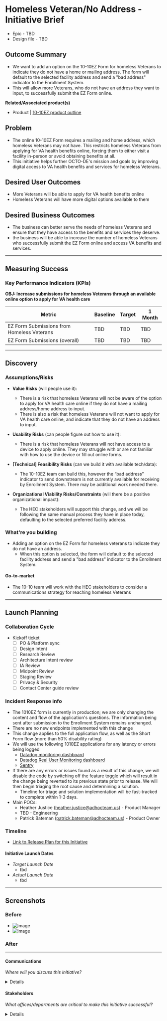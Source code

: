 # Homeless Veteran/No Address - Initiative Brief
- Epic - TBD
- Design file - TBD

## Outcome Summary
- We want to add an option on the 10-10EZ Form for homeless Veterans to indicate they do not have a home or mailing address. The form will default to the selected facility address and send a "bad address" indicator to the Enrollment System. 
- This will allow more Veterans, who do not have an address they want to input, to successfully submit the EZ Form online.

**Related/Associated product(s)**
- Product | [10-10EZ product outline](https://github.com/department-of-veterans-affairs/va.gov-team/blob/master/products/health-care/application/va-application/10-10EZ%20Health%20Care%20Application%20Product%20Outline.md)

## Problem
- The online 10-10EZ Form requires a mailing and home address, which homeless Veterans may not have. This restricts homeless Veterans from applying for VA health benefits online, forcing them to either visit a facility in-person or avoid obtaining benefits at all. 
- This initiative helps further OCTO-DE's mission and goals by improving digital access to VA health benefits and services for homeless Veterans. 
## Desired User Outcomes
- More Veterans will be able to apply for VA health benefits online
- Homeless Veterans will have more digital options available to them

## Desired Business Outcomes

- The business can better serve the needs of homeless Veterans and ensure that they have access to the benefits and services they deserve.
- the business will be able to increase the number of homeless Veterans who successfully submit the EZ Form online and access VA benefits and services.


---
## Measuring Success

### Key Performance Indicators (KPIs)
**OBJ: Increase submissions for homeless Veterans through an available online option to apply for VA health care**


| Metric| Baseline | Target | 1 Month|
|-------| ------- | ------- | -------|
|EZ Form Submissions from Homeless Veterans | TBD | TBD | TBD|
|EZ Form Submissions (overall) | TBD | TBD | TBD|


---

## Discovery
### Assumptions/Risks

- **Value Risks** (will people use it): 
  - There is a risk that homeless Veterans will not be aware of the option to apply for VA health care online if they do not have a mailing address/home address to input.
  - There is also a risk that homeless Veterans will not want to apply for VA health care online, and indicate that they do not have an address to input. 
- **Usability Risks** (can people figure out how to use it):
  - There is a risk that homeless Veterans will not have access to a device to apply online.  They may struggle with or are not familiar with how to use the device or fill out online forms.
- **[Technical] Feasibility Risks** (can we build it with available tech/data):
  - The 10-10EZ team can build this, however the “bad address” indicator to send downstream is not currently available for receiving by Enrollment System. There may be additional work needed there.
  
- **Organizational Viability Risks/Constraints** (will there be a positive organizational impact):
  - The HEC stakeholders will support this change, and we will be following the same manual process they have in place today, defaulting to the selected preferred facility address.

### What're you building
- Adding an option on the EZ Form for homeless veterans to indicate they do not have an address.
     - When this option is selected, the form will default to the selected facility address and send a "bad address" indicator to the Enrollment System.

#### Go-to-market 
- The 10-10 team will work with the HEC stakeholders to consider a communications strategy for reaching homeless Veterans
--- 

## Launch Planning
### Collaboration Cycle

- Kickoff ticket
   - [ ] PO & Platform sync
   - [ ] Design Intent
   - [ ]  Research Review
   - [ ]  Architecture Intent review
   - [ ]  IA Review
   - [ ]  Midpoint Review
   - [ ]  Staging Review
   - [ ]  Privacy & Security
   - [ ]  Contact Center guide review

### Incident Response info
- The 1010EZ form is currently in production; we are only changing the content and flow of the application's questions.  The information being sent after submission to the Enrollment System remains unchanged.
- There are no new endpoints implemented with this change
- This change applies to the full application flow, as well as the Short Form flow (more than 50% disability rating) 
- We will use the following 1010EZ applications for any latency or errors being logged
     - [Datadog monitoring dashboard](https://app.datadoghq.com/dashboard/8it-wik-f5q/vsa-1010-team)
     - [Datadog Real User Monitoring dashboard](https://vagov.ddog-gov.com/rum/performance-monitoring?query=%40application.id%3A9d5155fd-8623-4bc9-8580-ad8ec2cdd7fa&from_ts=1687971959215&to_ts=1688058359215&live=true)
     - [Sentry](http://sentry.vfs.va.gov/organizations/vsp/issues/)
- If there are any errors or issues found as a result of this change, we will disable the code by switching off the feature toggle which will result in the change being reverted to its previous state prior to release.  We will then begin triaging the root cause and determining a solution.
     - Timeline for triage and solution implementation will be fast-tracked to complete within 1-3 days.
- Main POCs:
     - Heather Justice (heather.justice@adhocteam.us) - Product Manager
     - TBD - Engineering
     - Patrick Bateman (patrick.bateman@adhocteam.us) - Product Owner


### Timeline 

* [Link to Release Plan for this Initiative](TBD)

#### Initiative Launch Dates
- *Target Launch Date*
  - tbd
- *Actual Launch Date* 
  - tbd

---
   
## Screenshots

### Before
- ![image](https://github.com/user-attachments/assets/818755f3-e08f-4752-a71b-b9586e5b1d5e)
- ![image](https://github.com/user-attachments/assets/74148f80-9a7f-463e-8cf6-71c323d44df0)



### After

---

#### Communications
*Where will you discuss this initiative?*

<details>

- Team Name: 10-10 Health Apps team
- GitHub Label(s): 1010-team
- Slack channel: 1010-health-apps
- Product POCs: Heather Justice

</details>


#### Stakeholders
*What offices/departments are critical to make this initiative successful?*

<details>
  
- Office/Department: OCTO-DE
- Contact(s): Lauren Alexanderson, Patrick Bateman

 
</details>

